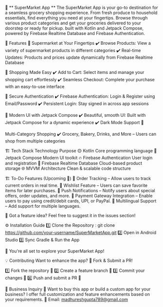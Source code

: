 🛒 ** SuperMarket App **
The SuperMarket App is your go-to destination for a seamless grocery shopping experience. From fresh produce to household essentials, find everything you need at your fingertips. Browse through various product categories and get your groceries delivered to your doorstep or ready for pickup.
built with Kotlin and Jetpack Compose, powered by Firebase Realtime Database and Firebase Authentication.

🚀 Features
🏪 Supermarket at Your Fingertips
✔️ Browse Products: View a variety of supermarket products in different categories
✔️ Real-time Updates: Products and prices update dynamically from Firebase Realtime Database

🛒 Shopping Made Easy
✔️ Add to Cart: Select items and manage your shopping cart effortlessly
✔️ Seamless Checkout: Complete your purchase with an easy-to-use interface

🔐 Secure Authentication
✔️ Firebase Authentication: Login & Register using Email/Password
✔️ Persistent Login: Stay signed in across app sessions

🎨 Modern UI with Jetpack Compose
✔️ Beautiful, smooth UI: Built with Jetpack Compose for a dynamic experience
✔️ Dark Mode Support 🌙

 Multi-Category Shopping
✔️ Grocery, Bakery, Drinks, and More – Users can shop from multiple categories


🏗️ Tech Stack
Technology	Purpose
🟡 Kotlin	Core programming language
🎨 Jetpack Compose	Modern UI toolkit
🔥 Firebase Authentication	User login and registration
💾 Firebase Realtime Database	Cloud-based product storage
🌐 MVVM Architecture	Clean & scalable code structure

🏗️ To-Do Features (Upcoming 🚀)
🔲 Order Tracking – Allow users to track current orders in real time.
🔲 Wishlist Feature – Users can save favorite items for later purchases.
🔲 Push Notifications – Notify users about special offers, order updates, and more.
🔲 Payment Gateway Integration – Enable users to pay using credit/debit cards, UPI, or PayPal.
🔲 Multilingual Support – Add support for multiple languages.

📌 Got a feature idea? Feel free to suggest it in the issues section!

⚙️ Installation Guide
1️⃣ Clone the Repository : git clone https://github.com/your-username/SuperMarketApp.git
2️⃣ Open in Android Studio
3️⃣ Sync Gradle & Run the App

🚀 You're all set to explore your SuperMarket App!

💡 Contributing
Want to enhance the app? 🎯 Fork & Submit a PR!

1️⃣ Fork the repository 🍴
2️⃣ Create a feature branch 🌿
3️⃣ Commit your changes 🎯
4️⃣ Push and submit a PR 🚀

🤝 Business Inquiry
🎯 Want to buy this app or build a custom app for your business?
I offer full customization and feature enhancements based on your requirements.
📧 Email: madhureshgupta789@gmail.com
